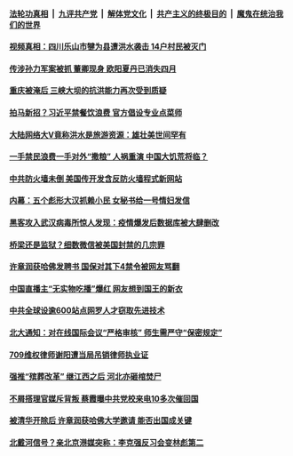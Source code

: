 

####  [法轮功真相](../../../../basic/blob/master/README.md?t=08230131) &nbsp;|&nbsp; [九评共产党](../../../../9ping.md/blob/master/README.md?t=08230131) &nbsp;|&nbsp; [解体党文化](../../../../jtdwh.md/blob/master/README.md?t=08230131)  &nbsp;|&nbsp; [共产主义的终极目的](../../../../gczydzjmd.md/blob/master/README.md?t=08230131) &nbsp;|&nbsp; [魔鬼在统治我们的世界](../../../../mgztzwmdsj.md/blob/master/README.md?t=08230131) 

#### [视频真相：四川乐山市犍为县遭洪水袭击  14户村民被灭门](../pages/soh5/414133.md?t=08230131) 
#### [传涉孙力军案被抓 董卿现身 欧阳夏丹已消失四月](../pages/soh5/414100.md?t=08230131) 
#### [重庆被淹后 三峡大坝的抗洪能力再次受到质疑](../pages/soh5/414091.md?t=08230131) 
#### [拍马新招？习近平禁餐饮浪费 官方倡设专业点菜师](../pages/soh5/414085.md?t=08230131) 
#### [大陆网络大V竟称洪水是旅游资源：雄壮美世间罕有](../pages/soh5/414055.md?t=08230131) 
#### [一手禁民浪费一手对外“撒粮” 人祸重演 中国大饥荒将临？](../pages/soh5/414010.md?t=08230131) 
#### [中共防火墙未倒 美国传开发含反防火墙程式新网站](../pages/soh5/413986.md?t=08230131) 
#### [内幕：五个彪形大汉抓赖小民 女秘书给一号情妇发信](../pages/soh5/413980.md?t=08230131) 
#### [黑客攻入武汉病毒所惊人发现：疫情爆发后数据库被大肆删改](../pages/soh5/413971.md?t=08230131) 
#### [桥梁还是监狱？细数微信被美国封禁的几宗罪](../pages/soh5/413776.md?t=08230131) 
#### [许章润获哈佛发聘书 国保对其下4禁令被网友骂翻](../pages/soh5/413791.md?t=08230131) 
#### [中国直播主“无实物吃播”爆红  网友想到国王的新衣](../pages/soh5/413779.md?t=08230131) 
#### [中共全球设逾600站点网罗人才窃取先进技术](../pages/soh5/413770.md?t=08230131) 
#### [北大通知：对在线国际会议“严格审核” 师生需严守“保密规定”](../pages/soh5/413749.md?t=08230131) 
#### [709维权律师谢阳遭当局吊销律师执业证](../pages/soh5/413743.md?t=08230131) 
#### [强推“殡葬改革” 继江西之后 河北亦砸棺焚尸](../pages/soh5/413731.md?t=08230131) 
#### [不屑搭理官媒斥背叛 蔡霞曝中共党校来电10多次催回国 ](../pages/soh5/413674.md?t=08230131) 
#### [被清华开除后 许章润获哈佛大学邀请 能否出国成关键](../pages/soh5/413641.md?t=08230131) 
#### [北戴河信号？亲北京港媒突称：李克强反习会变林彪第二](../pages/soh5/413635.md?t=08230131) 

